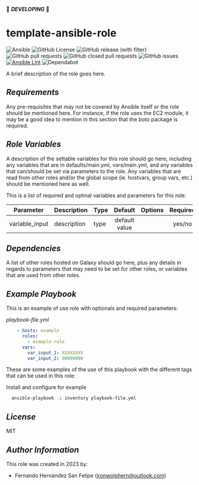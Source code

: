 :construction: ***DEVELOPING*** :construction:

# **template-ansible-role**

![Ansible](https://img.shields.io/badge/ansible-%231A1918.svg?style=flat&logo=ansible&logoColor=white)
![GitHub License](https://img.shields.io/github/license/ironwolphern/ansible-role-bastion)
![GitHub release (with filter)](https://img.shields.io/github/v/release/ironwolphern/ansible-role-bastion)
![GitHub pull requests](https://img.shields.io/github/issues-pr/ironwolphern/ansible-role-bastion)
![GitHub closed pull requests](https://img.shields.io/github/issues-pr-closed/ironwolphern/ansible-role-bastion)
![GitHub issues](https://img.shields.io/github/issues/ironwolphern/ansible-role-bastion)
[![Ansible Lint](https://github.com/ironwolphern/ansible-role-bastion/actions/workflows/ansible-lint.yml/badge.svg)](https://github.com/ironwolphern/ansible-role-bastion/actions/workflows/ansible-lint.yml)
![Dependabot](https://badgen.net/github/dependabot/ironwolphern/ansible-role-bastion)

A brief description of the role goes here.

## *Requirements*

Any pre-requisites that may not be covered by Ansible itself or the role should be mentioned here. For instance, if the role uses the EC2 module, it may be a good idea to mention in this section that the boto package is required.

## *Role Variables*

A description of the settable variables for this role should go here, including any variables that are in defaults/main.yml, vars/main.yml, and any variables that can/should be set via parameters to the role. Any variables that are read from other roles and/or the global scope (ie. hostvars, group vars, etc.) should be mentioned here as well.

This is a list of required and optinal variables and parameters for this role:

| **Parameter** | **Description** | **Type** | **Default** | **Options** | **Required** |
|---------------|-----------------|----------|:-----------:|:-----------:|:------------:|
| variable_input | description | type | default value |  | yes/no |

## *Dependencies*

A list of other roles hosted on Galaxy should go here, plus any details in regards to parameters that may need to be set for other roles, or variables that are used from other roles.

## *Example Playbook*

This is an example of use role with optionals and required parameters:

*playbook-file.yml*
```yaml
    - hosts: example
      roles:
        - example-role
      vars:
        var_input_1: XXXXXXXX
        var_input_2: 00000000
```

These are some examples of the use of this playbook with the different tags that can be used in this role:

Install and configure for example
```bash
  ansible-playbook -i inventory playbook-file.yml
```
## *License*

MIT

## *Author Information*

This role was created in 2023 by:

- Fernando Hernández San Felipe (ironwolphern@outlook.com)
